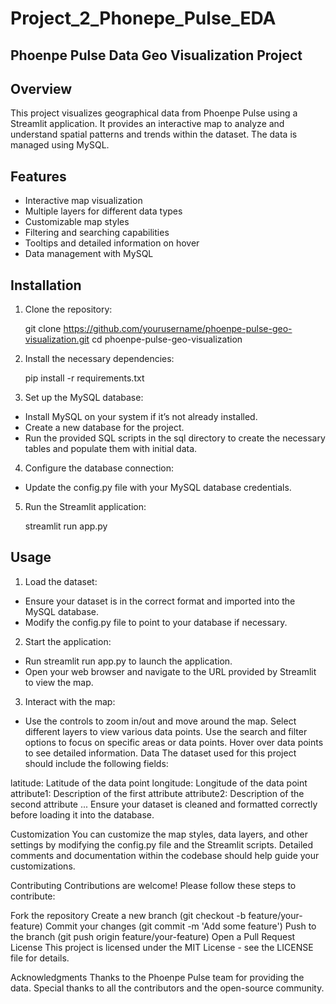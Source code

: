 # Project_2_Phonepe_Pulse_EDA

## Phoenpe Pulse Data Geo Visualization Project
## Overview
This project visualizes geographical data from Phoenpe Pulse using a Streamlit application. It provides an interactive map to analyze and understand spatial patterns and trends within the dataset. The data is managed using MySQL.

## Features
- Interactive map visualization
- Multiple layers for different data types
- Customizable map styles
- Filtering and searching capabilities
- Tooltips and detailed information on hover
- Data management with MySQL

## Installation
1. Clone the repository:


    git clone https://github.com/yourusername/phoenpe-pulse-geo-visualization.git
    cd phoenpe-pulse-geo-visualization

2. Install the necessary dependencies:

   pip install -r requirements.txt

3. Set up the MySQL database:

- Install MySQL on your system if it’s not already installed.
- Create a new database for the project.
- Run the provided SQL scripts in the sql directory to create the necessary tables and populate them with initial data.

4. Configure the database connection:

- Update the config.py file with your MySQL database credentials.

5. Run the Streamlit application:

   streamlit run app.py

## Usage
1. Load the dataset:

- Ensure your dataset is in the correct format and imported into the MySQL database.
- Modify the config.py file to point to your database if necessary.

2. Start the application:
- Run streamlit run app.py to launch the application.
- Open your web browser and navigate to the URL provided by Streamlit to view the map.

3. Interact with the map:
- Use the controls to zoom in/out and move around the map.
Select different layers to view various data points.
Use the search and filter options to focus on specific areas or data points.
Hover over data points to see detailed information.
Data
The dataset used for this project should include the following fields:

latitude: Latitude of the data point
longitude: Longitude of the data point
attribute1: Description of the first attribute
attribute2: Description of the second attribute
...
Ensure your dataset is cleaned and formatted correctly before loading it into the database.

Customization
You can customize the map styles, data layers, and other settings by modifying the config.py file and the Streamlit scripts. Detailed comments and documentation within the codebase should help guide your customizations.

Contributing
Contributions are welcome! Please follow these steps to contribute:

Fork the repository
Create a new branch (git checkout -b feature/your-feature)
Commit your changes (git commit -m 'Add some feature')
Push to the branch (git push origin feature/your-feature)
Open a Pull Request
License
This project is licensed under the MIT License - see the LICENSE file for details.

Acknowledgments
Thanks to the Phoenpe Pulse team for providing the data.
Special thanks to all the contributors and the open-source community.
